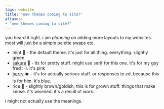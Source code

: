 ```yaml
---
tags: website 
title: "new themes coming to site?"
aliases:
- "new themes coming to site?"
---
```


you heard it right. i am *planning* on adding more layouts to my websites. most will just be a simple palette swaps etc.

- mint 🌱 - the default theme. it's just for all thing. everything. slightly green
- [sakura](sakuraTest.md) 🌸 - its for pretty stuff. might use serif for this one. it's for my guy fred :-). it's pink
- [berry](berryTest.md) 🫐 - it's for actually serious stuff. or responses to ed, because this is for him. it's blue.
- rice 🌾 - slightly brown/goldish, this is for grown stuff. things that make sense. it's wisened. it's a result of work.

i might not actually use the meanings.
